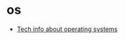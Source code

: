# os

- [Tech info about operating systems](https://towardsdatascience.com/all-you-should-know-about-operating-systems-in-technical-interviews-4dcc55210fea)
